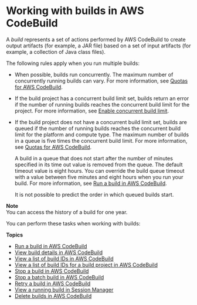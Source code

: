 # Working with builds in AWS CodeBuild<a name="builds-working"></a>

A *build* represents a set of actions performed by AWS CodeBuild to create output artifacts \(for example, a JAR file\) based on a set of input artifacts \(for example, a collection of Java class files\)\.

The following rules apply when you run multiple builds:
+ When possible, builds run concurrently\. The maximum number of concurrently running builds can vary\. For more information, see [Quotas for AWS CodeBuild](limits.md)\. 
+ If the build project has a concurrent build limit set, builds return an error if the number of running builds reaches the concurrent build limit for the project\. For more information, see [Enable concurrent build limit](create-project-console.md#enable-concurrent-build-limit.console)\.
+ If the build project does not have a concurrent build limit set, builds are queued if the number of running builds reaches the concurrent build limit for the platform and compute type\. The maximum number of builds in a queue is five times the concurrent build limit\. For more information, see [Quotas for AWS CodeBuild](limits.md)\.

  A build in a queue that does not start after the number of minutes specified in its time out value is removed from the queue\. The default timeout value is eight hours\. You can override the build queue timeout with a value between five minutes and eight hours when you run your build\. For more information, see [Run a build in AWS CodeBuild](run-build.md)\.

  It is not possible to predict the order in which queued builds start\. 

**Note**  
You can access the history of a build for one year\.

You can perform these tasks when working with builds:

**Topics**
+ [Run a build in AWS CodeBuild](run-build.md)
+ [View build details in AWS CodeBuild](view-build-details.md)
+ [View a list of build IDs in AWS CodeBuild](view-build-list.md)
+ [View a list of build IDs for a build project in AWS CodeBuild](view-builds-for-project.md)
+ [Stop a build in AWS CodeBuild](stop-build.md)
+ [Stop a batch build in AWS CodeBuild](stop-batch-build.md)
+ [Retry a build in AWS CodeBuild](retry-build.md)
+ [View a running build in Session Manager](session-manager.md)
+ [Delete builds in AWS CodeBuild](delete-builds.md)